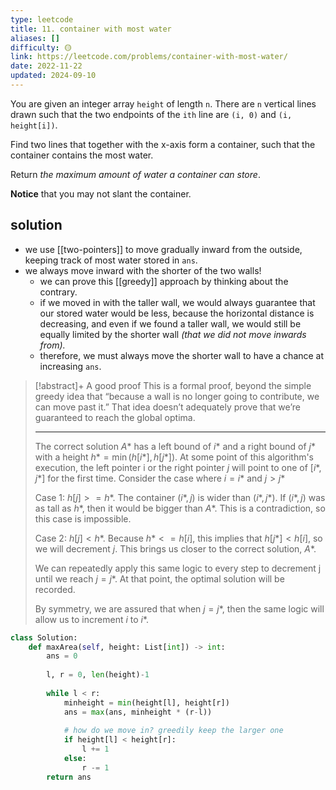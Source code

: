 ```yaml
---
type: leetcode
title: 11. container with most water
aliases: []
difficulty: 🟡
link: https://leetcode.com/problems/container-with-most-water/
date: 2022-11-22
updated: 2024-09-10
---
```


You are given an integer array `height` of length `n`. There are `n` vertical lines drawn such that the two endpoints of the `ith` line are `(i, 0)` and `(i, height[i])`.

Find two lines that together with the x-axis form a container, such that the container contains the most water.

Return _the maximum amount of water a container can store_.

**Notice** that you may not slant the container.

## solution

- we use [[two-pointers]] to move gradually inward from the outside, keeping track of most water stored in `ans`.
- we always move inward with the shorter of the two walls!
	- we can prove this [[greedy]] approach by thinking about the contrary.
	- if we moved in with the taller wall, we would always guarantee that our stored water would be less, because the horizontal distance is decreasing, and even if we found a taller wall, we would still be equally limited by the shorter wall _(that we did not move inwards from)._
	- therefore, we must always move the shorter wall to have a chance at increasing `ans`.

> [!abstract]+ A good proof
> This is a formal proof, beyond the simple greedy idea that “because a wall is no longer going to contribute, we can move past it.” That idea doesn’t adequately prove that we’re guaranteed to reach the global optima.
>
> ---
> The correct solution $A*$ has a left bound of $i*$ and a right bound of $j*$ with a height $h*=\min(h[i*], h[j*])$. At some point of this algorithm's execution, the left pointer i or the right pointer $j$ will point to one of $[i*, j*]$ for the first time. Consider the case where $i=i*$ and $j>j*$
>
> Case 1: $h[j] >= h*$. The container $(i*, j)$ is wider than $(i*, j*)$. If $(i*, j)$ was as tall as $h*$, then it would be bigger than $A*$. This is a contradiction, so this case is impossible.
>
> Case 2: $h[j] < h*$. Because $h* <= h[i]$, this implies that $h[j*] < h[i]$, so we will decrement $j$. This brings us closer to the correct solution, $A*$.
>
> We can repeatedly apply this same logic to every step to decrement j until we reach $j=j*$. At that point, the optimal solution will be recorded.
>
> By symmetry, we are assured that when $j=j*$, then the same logic will allow us to increment $i$ to $i*$.

```python
class Solution:
    def maxArea(self, height: List[int]) -> int:
        ans = 0
        
        l, r = 0, len(height)-1
        
        while l < r:
            minheight = min(height[l], height[r])
            ans = max(ans, minheight * (r-l))
            
            # how do we move in? greedily keep the larger one
            if height[l] < height[r]:
                l += 1
            else:
                r -= 1
        return ans
```
